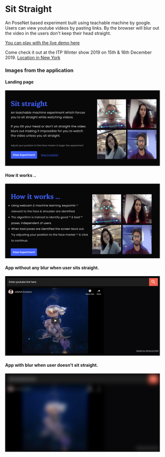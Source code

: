 # Sit Straight

An PoseNet based experiment built using teachable machine by google. Users can view youtube videos by pasting links. By the browser will blur out the video in the users don't keep their head straight.

[You can play with the live demo here](https://atharvapatil.github.io/teachable-browser/)


Come check it out at the ITP Winter show 2019 on 15th & 16th December 2019. [Location in New York](https://goo.gl/maps/PSfVJgkzUbnMthgE8)


### Images from the application

#### Landing page
![landing page](./img/demo/landing.png "Logo Title Text 1")

#### How it works ..
![how it works](./img/demo/how.png "Logo Title Text 1")

#### App without any blur when user sits straight.
![unblur app](./img/demo/app-noblur.png "Logo Title Text 1")

#### App with  blur when user doesn't sit straight.
![unblur app](./img/demo/app-blur.png "Logo Title Text 1")

